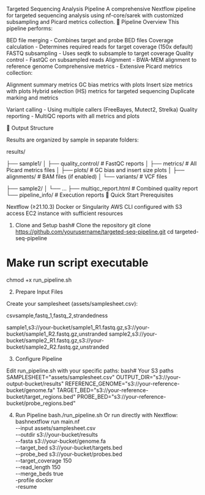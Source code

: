 Targeted Sequencing Analysis Pipeline
A comprehensive Nextflow pipeline for targeted sequencing analysis using nf-core/sarek with customized subsampling and Picard metrics collection.
🔬 Pipeline Overview
This pipeline performs:

BED file merging - Combines target and probe BED files
Coverage calculation - Determines required reads for target coverage (150x default)
FASTQ subsampling - Uses seqtk to subsample to target coverage
Quality control - FastQC on subsampled reads
Alignment - BWA-MEM alignment to reference genome
Comprehensive metrics - Extensive Picard metrics collection:

Alignment summary metrics
GC bias metrics with plots
Insert size metrics with plots
Hybrid selection (HS) metrics for targeted sequencing
Duplicate marking and metrics


Variant calling - Using multiple callers (FreeBayes, Mutect2, Strelka)
Quality reporting - MultiQC reports with all metrics and plots

📁 Output Structure


Results are organized by sample in separate folders:

results/

├── sample1/
│   ├── quality_control/     # FastQC reports
│   ├── metrics/            # All Picard metrics files
│   ├── plots/              # GC bias and insert size plots
│   ├── alignments/         # BAM files (if enabled)
│   └── variants/           # VCF files

├── sample2/
│   └── ...
├── multiqc_report.html     # Combined quality report
└── pipeline_info/          # Execution reports
🚀 Quick Start
Prerequisites

Nextflow (≥21.10.3)
Docker or Singularity
AWS CLI configured with S3 access
EC2 instance with sufficient resources

1. Clone and Setup
bash# Clone the repository
git clone https://github.com/yourusername/targeted-seq-pipeline.git
cd targeted-seq-pipeline

# Make run script executable
chmod +x run_pipeline.sh

2. Prepare Input Files
   
Create your samplesheet (assets/samplesheet.csv):

csvsample,fastq_1,fastq_2,strandedness

sample1,s3://your-bucket/sample1_R1.fastq.gz,s3://your-bucket/sample1_R2.fastq.gz,unstranded
sample2,s3://your-bucket/sample2_R1.fastq.gz,s3://your-bucket/sample2_R2.fastq.gz,unstranded

3. Configure Pipeline
   
Edit run_pipeline.sh with your specific paths:
bash# Your S3 paths
SAMPLESHEET="assets/samplesheet.csv"
OUTPUT_DIR="s3://your-output-bucket/results"
REFERENCE_GENOME="s3://your-reference-bucket/genome.fa"
TARGET_BED="s3://your-reference-bucket/target_regions.bed"
PROBE_BED="s3://your-reference-bucket/probe_regions.bed"

4. Run Pipeline
bash./run_pipeline.sh
Or run directly with Nextflow:
bashnextflow run main.nf \
  --input assets/samplesheet.csv \
  --outdir s3://your-bucket/results \
  --fasta s3://your-bucket/genome.fa \
  --target_bed s3://your-bucket/targets.bed \
  --probe_bed s3://your-bucket/probes.bed \
  --target_coverage 150 \
  --read_length 150 \
  --merge_beds true \
  -profile docker \
  -resume
